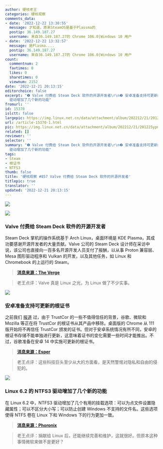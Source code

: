 ```yaml
---
author: 硬核老王
categories: 硬核观察
comments_data:
- date: '2022-12-22 13:30:55'
  message: 才知道，原来SteamOS是基于Plassma的
  postip: 36.149.187.27
  username: 来自36.149.187.27的 Chrome 106.0|Windows 10 用户
- date: '2022-12-22 13:32:57'
  message: 是Plasma....
  postip: 36.149.187.27
  username: 来自36.149.187.27的 Chrome 106.0|Windows 10 用户
count:
  commentnum: 2
  favtimes: 0
  likes: 0
  sharetimes: 0
  viewnum: 2152
date: '2022-12-21 20:13:15'
editorchoice: false
excerpt: "❶ Valve 付费给 Steam Deck 软件的开源开发者\r\n❷ 安卓准备支持可更新的根证书\r\n❸ Linux 6.2 的 NTFS3
  驱动增加了几个新的功能"
fromurl: ''
id: 15370
islctt: false
largepic: https://img.linux.net.cn/data/attachment/album/202212/21/201225ypmxnh2hommmxpbm.jpg
url: /article-15370-1.html
pic: https://img.linux.net.cn/data/attachment/album/202212/21/201225ypmxnh2hommmxpbm.jpg.thumb.jpg
related: []
reviewer: ''
selector: ''
summary: "❶ Valve 付费给 Steam Deck 软件的开源开发者\r\n❷ 安卓准备支持可更新的根证书\r\n❸ Linux 6.2 的 NTFS3
  驱动增加了几个新的功能"
tags:
- Steam
- 根证书
- NTFS3
thumb: false
title: '硬核观察 #857 Valve 付费给 Steam Deck 软件的开源开发者'
titlepic: true
translator: ''
updated: '2022-12-21 20:13:15'
---
```


![](/data/attachment/album/202212/21/201225ypmxnh2hommmxpbm.jpg)


![](/data/attachment/album/202212/21/201232l44foybt47z5ub7n.jpg)


### Valve 付费给 Steam Deck 软件的开源开发者


Steam Deck 掌机的操作系统基于 Arch Linux，桌面环境是 KDE Plasma，其成功要感谢开源开发者的大量贡献。Valve 公司的 Steam Deck 设计师在采访中说，该公司也直接向一百多名开源开发人员支付了报酬，以从事 Proton 兼容层、Mesa 图形驱动程序和 Vulkan 的开发，以及其他任务，如 Linux 和 Chromebook 的上运行的 Steam。



> 
> **[消息来源：The Verge](https://www.theverge.com/23499215/valve-steam-deck-interview-late-2022)**
> 
> 
> 



> 
> 老王点评：Valve 真是 Linux 之光，为 Linux 做了不少实事。
> 
> 
> 


![](/data/attachment/album/202212/21/201242z2vnlw22nw8slzn2.jpg)


### 安卓准备支持可更新的根证书


之前我们 [报道](/article-15242-1.html) 过，由于 TrustCor 的一些不值得信任的背景，谷歌、微软和 Mozilla 等正在将 TrustCor 的根证书从其产品中移除。桌面版的 Chrome 从 111 版开始将不再信任 TrustCor 颁发的证书。但对于安卓系统情况有所不同，安卓的根证书存储不能单独进行更新，这意味着证书的变化需要一些时间才能推出。不过，谷歌准备在安卓 14 中实施可更新的根证书。



> 
> **[消息来源：Esper](https://blog.esper.io/android-14-updatable-certificates/)**
> 
> 
> 



> 
> 老王点评：这些科技巨头至少从大的方面看，是天然警惕对隐私和自由的侵犯的。
> 
> 
> 


![](/data/attachment/album/202212/21/201253x15zd2yll6l1p1p5.jpg)


### Linux 6.2 的 NTFS3 驱动增加了几个新的功能


在 Linux 6.2 中，NTFS3 驱动增加了几个有用的挂载选项：可以为点文件设置隐藏属性；可以不区分大小写；可以防止创建 Windows 不支持的文件名。这些选项使得 NTFS 卷在 Linux 下和 Windows 下的行为更加一致。



> 
> **[消息来源：Phoronix](https://www.phoronix.com/news/NTFS3-Linux-6.2-Features)**
> 
> 
> 



> 
> 老王点评：捐献给 Linux 后，还能继续完善和维护，这就很好。但原本这种事情微软来做不是更好？
> 
> 
>